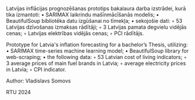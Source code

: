 Latvijas inflācijas prognozēšanas prototips bakalaura darba izstrādei, kurā tika izmantoti:
  • SARIMAX laikrindu mašīnmācīšanās modelis;
  • BeautifulSoup bibliotēka datu izgūšanai no tīmekļa;
  • sekojošie dati:
    ◦ 53 Latvijas dzīvošanas izmaksas rādītāji;
    ◦ 3 Latvijas pamata degvielu vidējās cenas;
    ◦ Latvijas elektrības vidējās cenas;
    ◦ PCI rādītājs.

Prototype for Latvia's inflation forecasting for a bachelor’s Thesis, utilizing:
  • SARIMAX time-series machine learning model;
  • BeautifulSoup library for web-scraping;
  • the following data:
    ◦ 53 Latvian cost of living indicators;
    ◦ 3 average prices of main fuel brands in Latvia;
    ◦ average electricity prices in Latvia;
    ◦ CPI indicator.

Author: Vladislavs Somovs

RTU
2024
